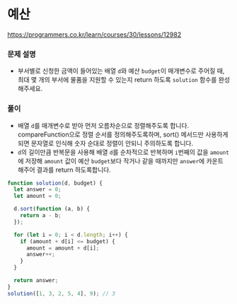 # 예산

https://programmers.co.kr/learn/courses/30/lessons/12982

### 문제 설명

- 부서별로 신청한 금액이 들어있는 배열 `d`와 예산 `budget`이 매개변수로 주어질 때, 최대 몇 개의 부서에 물품을 지원할 수 있는지 return 하도록 `solution` 함수를 완성해주세요.

### 풀이

- 배열 `d`를 매개변수로 받아 먼저 오름차순으로 정렬해주도록 합니다. compareFunction으로 정렬 순서를 정의해주도록하며, sort() 메서드만 사용하게 되면 문자열로 인식해 숫자 순대로 정렬이 안되니 주의하도록 합니다.
- `d`의 길이만큼 반복문을 사용해 배열 `d`를 순차적으로 반복하며 `i`번째의 값을 `amount`에 저장해 `amount` 값이 예산 `budget`보다 작거나 같을 때까지만 `answer`에 카운트 해주어 결과를 return 하도록합니다.

```javascript
function solution(d, budget) {
  let answer = 0;
  let amount = 0;

  d.sort(function (a, b) {
    return a - b;
  });

  for (let i = 0; i < d.length; i++) {
    if (amount + d[i] <= budget) {
      amount = amount + d[i];
      answer++;
    }
  }

  return answer;
}
solution([1, 3, 2, 5, 4], 9); // 3
```
